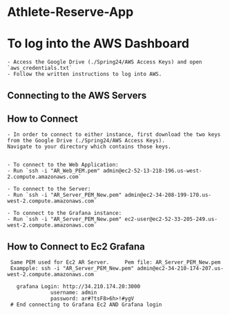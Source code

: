 # Athlete-Reserve-App

# To log into the AWS Dashboard
    - Access the Google Drive (./Spring24/AWS Access Keys) and open `aws_credentials.txt`
    - Follow the written instructions to log into AWS.

## Connecting to the AWS Servers
## How to Connect
    - In order to connect to either instance, first download the two keys from the Google Drive (./Spring24/AWS Access Keys).
    Navigate to your directory which contains those keys. 


    - To connect to the Web Application:
    - Run `ssh -i "AR_Web_PEM.pem" admin@ec2-52-13-218-196.us-west-2.compute.amazonaws.com`

    - To connect to the Server:
    - Run `ssh -i "AR_Server_PEM_New.pem" admin@ec2-34-208-199-170.us-west-2.compute.amazonaws.com`

    - To connect to the Grafana instance:
    - Run `ssh -i "AR_Server_PEM_New.pem" ec2-user@ec2-52-33-205-249.us-west-2.compute.amazonaws.com`
### 

  ## How to Connect to Ec2 Grafana
     Same PEM used for Ec2 AR Server.     Pem file: AR_Server_PEM_New.pem
     Exampple: ssh -i "AR_Server_PEM_New.pem" admin@ec2-34-210-174-207.us-west-2.compute.amazonaws.com

       grafana Login: http://34.210.174.20:3000
                  username: admin
                  password: ar#?tsF8>6h>!#ygV
     # End connecting to Grafana Ec2 AND Grafana login
